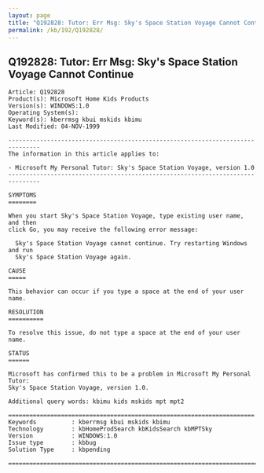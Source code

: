 ```yaml
---
layout: page
title: "Q192828: Tutor: Err Msg: Sky's Space Station Voyage Cannot Continue"
permalink: /kb/192/Q192828/
---
```


## Q192828: Tutor: Err Msg: Sky's Space Station Voyage Cannot Continue

	Article: Q192828
	Product(s): Microsoft Home Kids Products
	Version(s): WINDOWS:1.0
	Operating System(s): 
	Keyword(s): kberrmsg kbui mskids kbimu
	Last Modified: 04-NOV-1999
	
	-------------------------------------------------------------------------------
	The information in this article applies to:
	
	- Microsoft My Personal Tutor: Sky's Space Station Voyage, version 1.0 
	-------------------------------------------------------------------------------
	
	SYMPTOMS
	========
	
	When you start Sky's Space Station Voyage, type existing user name, and then
	click Go, you may receive the following error message:
	
	  Sky's Space Station Voyage cannot continue. Try restarting Windows and run
	  Sky's Space Station Voyage again.
	
	CAUSE
	=====
	
	This behavior can occur if you type a space at the end of your user name.
	
	RESOLUTION
	==========
	
	To resolve this issue, do not type a space at the end of your user name.
	
	STATUS
	======
	
	Microsoft has confirmed this to be a problem in Microsoft My Personal Tutor:
	Sky's Space Station Voyage, version 1.0.
	
	Additional query words: kbimu kids mskids mpt mpt2
	
	======================================================================
	Keywords          : kberrmsg kbui mskids kbimu 
	Technology        : kbHomeProdSearch kbKidsSearch kbMPTSky
	Version           : WINDOWS:1.0
	Issue type        : kbbug
	Solution Type     : kbpending
	
	=============================================================================
	
